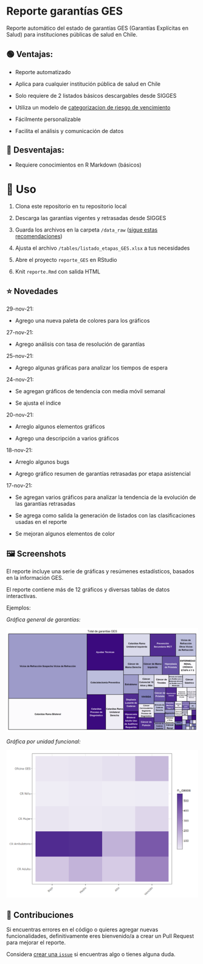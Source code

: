 # Reporte garantías GES

Reporte automático del estado de garantías GES (Garantías Explícitas en Salud) para instituciones públicas de salud en Chile.

## :green_circle: Ventajas:

-   Reporte automatizado

-   Aplica para cualquier institución pública de salud en Chile

-   Solo requiere de 2 listados básicos descargables desde SIGGES

-   Utiliza un modelo de [categorizacion de riesgo de vencimiento](http://opensaludlab.blogspot.com/2016/12/aplicacion-de-metodologia-lean-en-la.html)

-   Fácilmente personalizable

-   Facilita el análisis y comunicación de datos

## :red_circle: Desventajas:

-   Requiere conocimientos en R Markdown (básicos)  

# :construction_worker: Uso

1.  Clona este repositorio en tu repositorio local

2.  Descarga las garantías vigentes y retrasadas desde SIGGES

3.  Guarda los archivos en la carpeta `/data_raw` ([sigue estas recomendaciones](https://github.com/paulovillarroel/reporte_GES/blob/main/data_raw/Notes.txt))

4.  Ajusta el archivo `/tables/listado_etapas_GES.xlsx` a tus necesidades

5.  Abre el proyecto `reporte_GES` en RStudio

6.  Knit `reporte.Rmd` con salida HTML  

## :star: Novedades

29-nov-21:

-   Agrego una nueva paleta de colores para los gráficos

27-nov-21:

-   Agrego análisis con tasa de resolución de garantías

25-nov-21:

-   Agrego algunas gráficas para analizar los tiempos de espera

24-nov-21:

-   Se agregan gráficos de tendencia con media móvil semanal

-   Se ajusta el índice

20-nov-21:

-   Arreglo algunos elementos gráficos

-   Agrego una descripción a varios gráficos

18-nov-21:

-   Arreglo algunos bugs

-   Agrego gráfico resumen de garantías retrasadas por etapa asistencial

17-nov-21:

-   Se agregan varios gráficos para analizar la tendencia de la evolución de las garantías retrasadas

-   Se agrega como salida la generación de listados con las clasificaciones usadas en el reporte

-   Se mejoran algunos elementos de color

## :framed_picture: Screenshots

El reporte incluye una serie de gráficas y resúmenes estadísticos, basados en la información GES.

El reporte contiene más de 12 gráficos y diversas tablas de datos interactivas.

Ejemplos:

*Gráfica general de garantías:*

![](images/image1.png "Gráfica general de garantías")

*Gráfica por unidad funcional:*

![](images/image2.png "Garantías por unidad funcional")

## 

## :raising_hand: Contribuciones

Si encuentras errores en el código o quieres agregar nuevas funcionalidades, definitivamente eres bienvenido/a a crear un Pull Request para mejorar el reporte.

Considera [crear una `issue`](https://github.com/paulovillarroel/reporte_GES/issues) si encuentras algo o tienes alguna duda.
